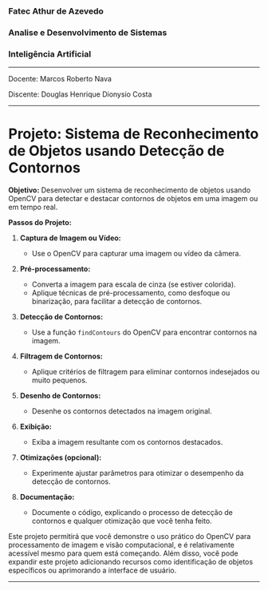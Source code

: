 ### Fatec Athur de Azevedo
### Analise e Desenvolvimento de Sistemas
### Inteligência Artificial

---

Docente: Marcos Roberto Nava

Discente: Douglas Henrique Dionysio Costa

---

# Projeto: Sistema de Reconhecimento de Objetos usando Detecção de Contornos

**Objetivo:**
Desenvolver um sistema de reconhecimento de objetos usando OpenCV para detectar e destacar contornos de objetos em uma imagem ou em tempo real.

**Passos do Projeto:**

1. **Captura de Imagem ou Vídeo:**
    - Use o OpenCV para capturar uma imagem ou vídeo da câmera.

2. **Pré-processamento:**
    - Converta a imagem para escala de cinza (se estiver colorida).
    - Aplique técnicas de pré-processamento, como desfoque ou binarização, para facilitar a detecção de contornos.

3. **Detecção de Contornos:**
    - Use a função `findContours` do OpenCV para encontrar contornos na imagem.

4. **Filtragem de Contornos:**
    - Aplique critérios de filtragem para eliminar contornos indesejados ou muito pequenos.

5. **Desenho de Contornos:**
    - Desenhe os contornos detectados na imagem original.

6. **Exibição:**
    - Exiba a imagem resultante com os contornos destacados.

7. **Otimizações (opcional):**
    - Experimente ajustar parâmetros para otimizar o desempenho da detecção de contornos.

8. **Documentação:**
    - Documente o código, explicando o processo de detecção de contornos e qualquer otimização que você tenha feito.

Este projeto permitirá que você demonstre o uso prático do OpenCV para processamento de imagem e visão computacional, e é relativamente acessível mesmo para quem está começando. Além disso, você pode expandir este projeto adicionando recursos como identificação de objetos específicos ou aprimorando a interface de usuário.

---